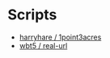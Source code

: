# Scripts

- [harryhare / 1point3acres](https://github.com/harryhare/1point3acres)
- [wbt5 / real-url](https://github.com/wbt5/real-url)
